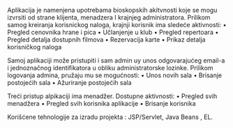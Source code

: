 Aplikacija je namenjena upotrebama bioskopskih akitvnosti koje se mogu izvrsiti od strane klijenta, menadzera I krajnjeg administratora. Prilikom samog kreiranja korisnickog naloga, krajnji korisnik ima sledeće aktivnosti: 
• Pregled cenovnika hrane i pica
• Učlanjenje u klub
• Pregled repertoara
• Pregled detalja dostupnih filmova
• Rezervacija karte
• Prikaz detalja korisničkog naloga

Samoj aplikaciji može pristupiti i sam admin uy unos odgovarajućeg email-a i jednoznačnog identifikatora u obliku administratorske lozinke. Prilikom logovanja admina, pružaju mu se mogućnosti:
• Unos novih sala
• Brisanje postojećih sala
• Ažuriranje postojećih sala 

Treći pristup alpikaciji ima menadžer. Dostupne aktivnosti:
• Pregled svih menadžera
• Pregled svih korisnika aplikacije
• Brisanje korisnika
 
 Korišćene tehnologije za izradu projekta : JSP/Servlet, Java Beans , EL.
